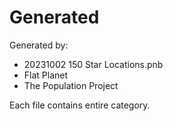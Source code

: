 # Generated

Generated by:

* 20231002 150 Star Locations.pnb
* Flat Planet
* The Population Project

Each file contains entire category.